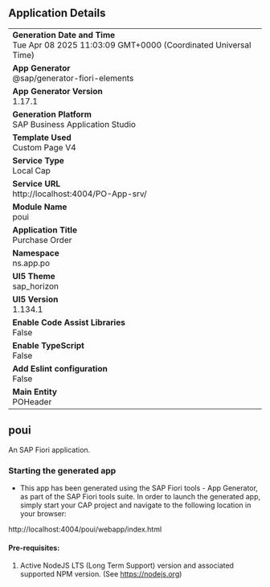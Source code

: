 ## Application Details
|               |
| ------------- |
|**Generation Date and Time**<br>Tue Apr 08 2025 11:03:09 GMT+0000 (Coordinated Universal Time)|
|**App Generator**<br>@sap/generator-fiori-elements|
|**App Generator Version**<br>1.17.1|
|**Generation Platform**<br>SAP Business Application Studio|
|**Template Used**<br>Custom Page V4|
|**Service Type**<br>Local Cap|
|**Service URL**<br>http://localhost:4004/PO-App-srv/|
|**Module Name**<br>poui|
|**Application Title**<br>Purchase Order|
|**Namespace**<br>ns.app.po|
|**UI5 Theme**<br>sap_horizon|
|**UI5 Version**<br>1.134.1|
|**Enable Code Assist Libraries**<br>False|
|**Enable TypeScript**<br>False|
|**Add Eslint configuration**<br>False|
|**Main Entity**<br>POHeader|

## poui

An SAP Fiori application.

### Starting the generated app

-   This app has been generated using the SAP Fiori tools - App Generator, as part of the SAP Fiori tools suite.  In order to launch the generated app, simply start your CAP project and navigate to the following location in your browser:

http://localhost:4004/poui/webapp/index.html

#### Pre-requisites:

1. Active NodeJS LTS (Long Term Support) version and associated supported NPM version.  (See https://nodejs.org)


